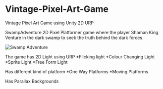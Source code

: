 # Vintage-Pixel-Art-Game
Vintage Pixel Art Game using Unity 2D URP


SwampAdventure 2D Pixel Platformer game where the player Shaman King Venture in the dark swamp to seek the truth behind the dark forces.

![Swamp Adventure](https://user-images.githubusercontent.com/20840303/155049847-2d4a547d-2e75-490f-a480-6311c57cda94.png)

The game has 2D Light using URP
*Flicking light
*Colour Changing Light
*Sprite Light
*Free Form Light

Has different kind of platform
*One Way Platforms
*Moving Platforms

Has Parallax Backgrounds
 
